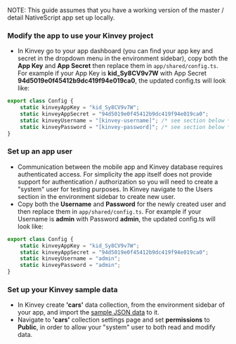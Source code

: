 
NOTE: This guide assumes that you have a working version of the master / detail NativeScript app set up locally.

### Modify the app to use your Kinvey project

 - In Kinvey go to your app dashboard (you can find your app key and secret in the dropdown menu in the environment sidebar), copy both the **App Key** and **App Secret** then replace them in `app/shared/config.ts`. For example if your App Key is **kid_Sy8CV9v7W** with App Secret **94d5019e0f45412b9dc419f94e019ca0**, the updated config.ts will look like:
```typescript
export class Config {
    static kinveyAppKey = "kid_Sy8CV9v7W";
    static kinveyAppSecret = "94d5019e0f45412b9dc419f94e019ca0";
    static kinveyUsername = "[kinvey-username]"; /* see section below */
    static kinveyPassword = "[kinvey-password]"; /* see section below */
}
```

### Set up an app user
 - Communication between the mobile app and Kinvey database requires authenticated access. For simplicity the app itself does not provide support for authentication / authorization so you will need to create a "system" user for testing purposes. In Kinvey navigate to the Users section in the environment sidebar to create new user.
 - Copy both the **Username** and **Password** for the newly created user and then replace them in `app/shared/config.ts`. For example if your Username is **admin** with Password **admin**, the updated config.ts will look like:
```typescript
export class Config {
    static kinveyAppKey = "kid_Sy8CV9v7W";
    static kinveyAppSecret = "94d5019e0f45412b9dc419f94e019ca0";
    static kinveyUsername = "admin";
    static kinveyPassword = "admin";
}
```

### Set up your Kinvey sample data
 - In Kinvey create **'cars'** data collection, from the environment sidebar of your app, and import the [sample JSON data](https://github.com/NativeScript/template-master-detail-kinvey-ng/blob/master/tools/kinvey/car-rental-export-public.json) to it.
 - Navigate to **'cars'** collection settings page and set **permissions** to **Public**, in order to allow your "system" user to both read and modify data. 
